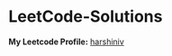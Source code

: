 # LeetCode-Solutions

**My Leetcode Profile:**  <a href="https://leetcode.com/harshiniv/">harshiniv</a>
